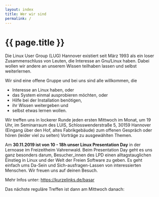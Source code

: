 ```yaml
---
layout: index
title: Wer wir sind
permalink: /
---
```


# {{ page.title }}

Die Linux User Group (LUG) Hannover existiert seit März 1993 als ein loser 
Zusammenschluss von Leuten, die Interesse an Gnu/Linux haben. Dabei wollen wir 
andere an unserem Wissen teilhaben lassen und selbst weiterlernen.

Wir sind eine offene Gruppe und bei uns sind alle willkommen, die

* Interesse an Linux haben, oder
* das System einmal ausprobieren möchten, oder
* Hilfe bei der Installation benötigen,
* ihr Wissen weitergeben und
* selbst etwas lernen wollen.

Wir treffen uns in lockerer Runde jeden ersten Mittwoch im Monat, um 19 Uhr, im 
Seminarraum des LUIS, Schlosswenderstraße 5, 30159 Hannover (Eingang über den 
Hof, altes Fabrikgebäude) zum offenen Gespräch oder hören (leider viel zu selten) 
Vorträge zu ausgewählten Themen.

Am **30.11.2019 ist von 10 - 18h unser Linux Presentation Day** in der Lernoase im Freizeitheim Vahrenwald.
Beim Presentation Day geht es uns ganz besonders darum, Besucher_innen des LPD einen 
alltagstauglichen Einstieg in Linux und der Welt der Freien Software zu geben. Es geht einfach ums 
Da-Sein und Sich-ausfragen-Lassen von interessierten Menschen. Wir freuen uns auf deinen Besuch. 

Mehr Infos unter: https://kurzelinks.de/basar

Das nächste reguläre Treffen ist dann am Mittwoch danach:
